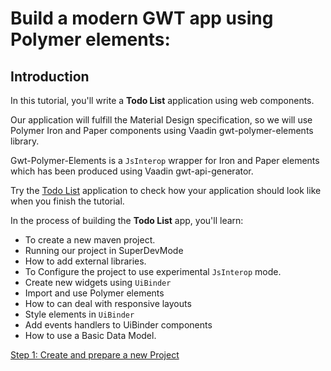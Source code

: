# Build a modern GWT app using Polymer elements: 

## Introduction

In this tutorial, you'll write a **Todo List** application using web components. 

Our application will fulfill the Material Design specification, so we will use Polymer Iron and Paper components using Vaadin gwt-polymer-elements library.

Gwt-Polymer-Elements is a `JsInterop` wrapper for Iron and Paper elements which has been produced using Vaadin gwt-api-generator.

Try the [Todo List](http://manolo.github.io/gwt-polymer-todo/todo.html) application to check how your application should look like when you finish the tutorial.

In the process of building the **Todo List** app, you'll learn:

* To create a new maven project.
* Running our project in SuperDevMode
* How to add external libraries.
* To Configure the project to use experimental `JsInterop` mode.
* Create new widgets using `UiBinder`
* Import and use Polymer elements
* How to can deal with responsive layouts
* Style elements in `UiBinder`
* Add events handlers to UiBinder components 
* How to use a Basic Data Model.


[Step 1: Create and prepare a new Project](create.html)

